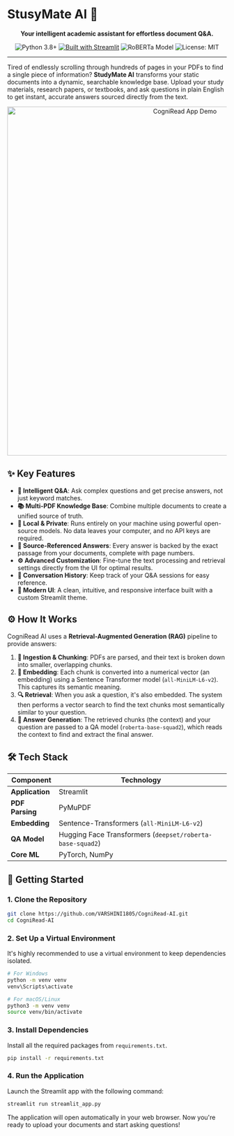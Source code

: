# StusyMate AI 🧠

<p align="center">
  <strong>Your intelligent academic assistant for effortless document Q&A.</strong>
</p>

<p align="center">
  <img src="https://img.shields.io/badge/Python-3.8+-blue.svg" alt="Python 3.8+">
  <a href="https://streamlit.io" target="_blank"><img src="https://img.shields.io/badge/Built%20with-Streamlit-ff69b4.svg" alt="Built with Streamlit"></a>
  <img src="https://img.shields.io/badge/Model-RoBERTa-667eea.svg" alt="RoBERTa Model">
  <img src="https://img.shields.io/badge/License-MIT-green.svg" alt="License: MIT">
</p>

---

Tired of endlessly scrolling through hundreds of pages in your PDFs to find a single piece of information? **StudyMate AI** transforms your static documents into a dynamic, searchable knowledge base. Upload your study materials, research papers, or textbooks, and ask questions in plain English to get instant, accurate answers sourced directly from the text.

<!-- 💡 TIP: Record a short GIF of your app in action and replace the placeholder below! -->
<p align="center">
  <img src="https://raw.githubusercontent.com/your-username/your-repo/main/assets/app_demo.gif" alt="CogniRead App Demo" width="800"/>
</p>

## ✨ Key Features

-   **🧠 Intelligent Q&A**: Ask complex questions and get precise answers, not just keyword matches.
-   **📚 Multi-PDF Knowledge Base**: Combine multiple documents to create a unified source of truth.
-   **🤖 Local & Private**: Runs entirely on your machine using powerful open-source models. No data leaves your computer, and no API keys are required.
-   **🎯 Source-Referenced Answers**: Every answer is backed by the exact passage from your documents, complete with page numbers.
-   **⚙️ Advanced Customization**: Fine-tune the text processing and retrieval settings directly from the UI for optimal results.
-   **📜 Conversation History**: Keep track of your Q&A sessions for easy reference.
-   **🎨 Modern UI**: A clean, intuitive, and responsive interface built with a custom Streamlit theme.

## ⚙️ How It Works

CogniRead AI uses a **Retrieval-Augmented Generation (RAG)** pipeline to provide answers:

1.  **📄 Ingestion & Chunking**: PDFs are parsed, and their text is broken down into smaller, overlapping chunks.
2.  **🧠 Embedding**: Each chunk is converted into a numerical vector (an embedding) using a Sentence Transformer model (`all-MiniLM-L6-v2`). This captures its semantic meaning.
3.  **🔍 Retrieval**: When you ask a question, it's also embedded. The system then performs a vector search to find the text chunks most semantically similar to your question.
4.  **📖 Answer Generation**: The retrieved chunks (the context) and your question are passed to a QA model (`roberta-base-squad2`), which reads the context to find and extract the final answer.

## 🛠️ Tech Stack

| Component         | Technology                                                                                             |
| ----------------- | ------------------------------------------------------------------------------------------------------ |
| **Application**   | Streamlit                                                                     |
| **PDF Parsing**   | PyMuPDF                                                            |
| **Embedding**     | Sentence-Transformers (`all-MiniLM-L6-v2`)                                     |
| **QA Model**      | Hugging Face Transformers (`deepset/roberta-base-squad2`)        |
| **Core ML**       | PyTorch, NumPy                                            |

## 🚀 Getting Started

### 1. Clone the Repository
```sh
git clone https://github.com/VARSHINI1805/CogniRead-AI.git
cd CogniRead-AI
```

### 2. Set Up a Virtual Environment
It's highly recommended to use a virtual environment to keep dependencies isolated.
```sh
# For Windows
python -m venv venv
venv\Scripts\activate

# For macOS/Linux
python3 -m venv venv
source venv/bin/activate
```

### 3. Install Dependencies
Install all the required packages from `requirements.txt`.
```sh
pip install -r requirements.txt
```

### 4. Run the Application
Launch the Streamlit app with the following command:
```sh
streamlit run streamlit_app.py
```
The application will open automatically in your web browser. Now you're ready to upload your documents and start asking questions!

